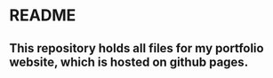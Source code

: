 # README
## This repository holds all files for my portfolio website, which is hosted on github pages.
